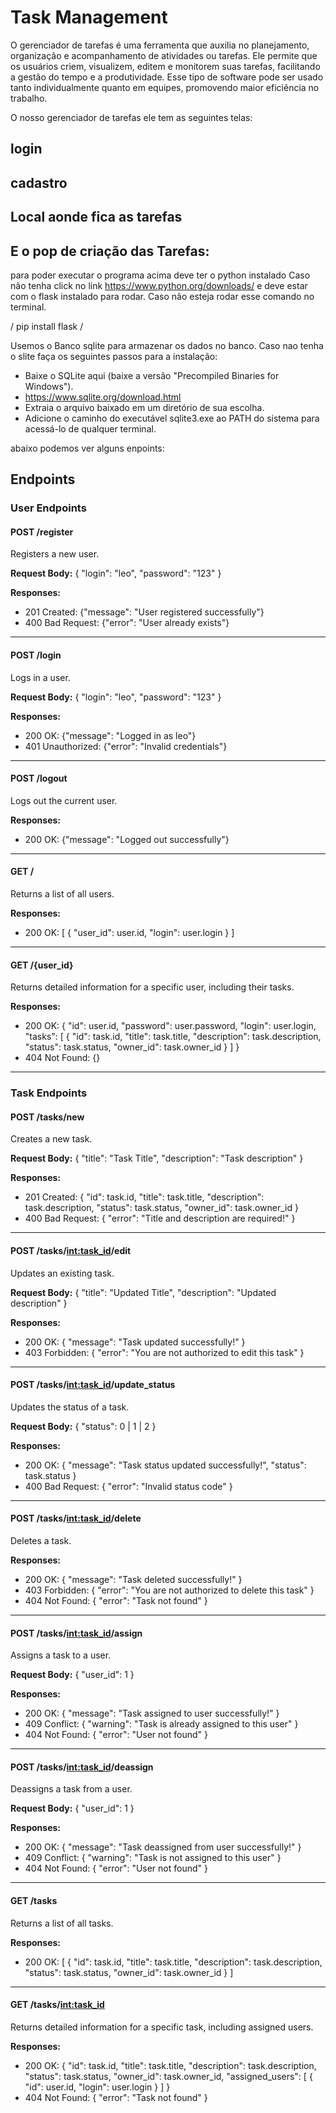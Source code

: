 # Task Management
O gerenciador de tarefas é uma ferramenta que auxilia no planejamento, organização e acompanhamento de atividades ou tarefas. Ele permite que os usuários criem, visualizem, editem e monitorem suas tarefas, facilitando a gestão do tempo e a produtividade. Esse tipo de software pode ser usado tanto individualmente quanto em equipes, promovendo maior eficiência no trabalho.



O nosso gerenciador de tarefas ele tem as seguintes telas:

## login 

## cadastro 
## Local aonde fica as tarefas
## E o pop de criação das Tarefas:

para poder executar o programa acima deve ter o python instalado
Caso não tenha click no link https://www.python.org/downloads/
e deve estar com o flask instalado para rodar. Caso não esteja rodar esse comando no terminal.

/ pip install flask /

Usemos o Banco sqlite para armazenar os dados no banco.
Caso nao tenha o slite faça os seguintes passos para a instalação:

- Baixe o SQLite aqui (baixe a versão "Precompiled Binaries for Windows").
- https://www.sqlite.org/download.html
- Extraia o arquivo baixado em um diretório de sua escolha.
- Adicione o caminho do executável sqlite3.exe ao PATH do sistema para acessá-lo de qualquer terminal.



abaixo podemos ver alguns enpoints:

## Endpoints

### User Endpoints

#### POST /register

Registers a new user.

**Request Body:**
{
  "login": "leo",
  "password": "123"
}

**Responses:**
- 201 Created: {"message": "User registered successfully"}
- 400 Bad Request: {"error": "User already exists"}

---

#### POST /login

Logs in a user.

**Request Body:**
{
  "login": "leo",
  "password": "123"
}

**Responses:**
- 200 OK: {"message": "Logged in as leo"}
- 401 Unauthorized: {"error": "Invalid credentials"}

---

#### POST /logout

Logs out the current user.

**Responses:**
- 200 OK: {"message": "Logged out successfully"}

---

#### GET /

Returns a list of all users.

**Responses:**
- 200 OK:
[
  {
    "user_id": user.id,
    "login": user.login
  }
]

---

#### GET /{user_id}

Returns detailed information for a specific user, including their tasks.

**Responses:**
- 200 OK:
{
  "id": user.id,
  "password": user.password,
  "login": user.login,
  "tasks": [
    {
      "id": task.id,
      "title": task.title,
      "description": task.description,
      "status": task.status,
      "owner_id": task.owner_id
    }
  ]
}
- 404 Not Found: {}

---

### Task Endpoints

#### POST /tasks/new

Creates a new task.

**Request Body:**
{
  "title": "Task Title",
  "description": "Task description"
}

**Responses:**
- 201 Created:
{
  "id": task.id,
  "title": task.title,
  "description": task.description,
  "status": task.status,
  "owner_id": task.owner_id
}
- 400 Bad Request:
{
  "error": "Title and description are required!"
}

---

#### POST /tasks/<int:task_id>/edit

Updates an existing task.

**Request Body:**
{
  "title": "Updated Title",
  "description": "Updated description"
}

**Responses:**
- 200 OK:
{
  "message": "Task updated successfully!"
}
- 403 Forbidden:
{
  "error": "You are not authorized to edit this task"
}

---

#### POST /tasks/<int:task_id>/update_status

Updates the status of a task.

**Request Body:**
{
  "status": 0 | 1 | 2
}

**Responses:**
- 200 OK:
{
  "message": "Task status updated successfully!",
  "status": task.status
}
- 400 Bad Request:
{
  "error": "Invalid status code"
}

---

#### POST /tasks/<int:task_id>/delete

Deletes a task.

**Responses:**
- 200 OK:
{
  "message": "Task deleted successfully!"
}
- 403 Forbidden:
{
  "error": "You are not authorized to delete this task"
}
- 404 Not Found:
{
  "error": "Task not found"
}

---

#### POST /tasks/<int:task_id>/assign

Assigns a task to a user.

**Request Body:**
{
  "user_id": 1
}

**Responses:**
- 200 OK:
{
  "message": "Task assigned to user successfully!"
}
- 409 Conflict:
{
  "warning": "Task is already assigned to this user"
}
- 404 Not Found:
{
  "error": "User not found"
}

---

#### POST /tasks/<int:task_id>/deassign

Deassigns a task from a user.

**Request Body:**
{
  "user_id": 1
}

**Responses:**
- 200 OK:
{
  "message": "Task deassigned from user successfully!"
}
- 409 Conflict:
{
  "warning": "Task is not assigned to this user"
}
- 404 Not Found:
{
  "error": "User not found"
}

---

#### GET /tasks

Returns a list of all tasks.

**Responses:**
- 200 OK:
[
  {
    "id": task.id,
    "title": task.title,
    "description": task.description,
    "status": task.status,
    "owner_id": task.owner_id
  }
]

---

#### GET /tasks/<int:task_id>

Returns detailed information for a specific task, including assigned users.

**Responses:**
- 200 OK:
{
  "id": task.id,
  "title": task.title,
  "description": task.description,
  "status": task.status,
  "owner_id": task.owner_id,
  "assigned_users": [
    {
      "id": user.id,
      "login": user.login
    }
  ]
}
- 404 Not Found:
{
  "error": "Task not found"
}
